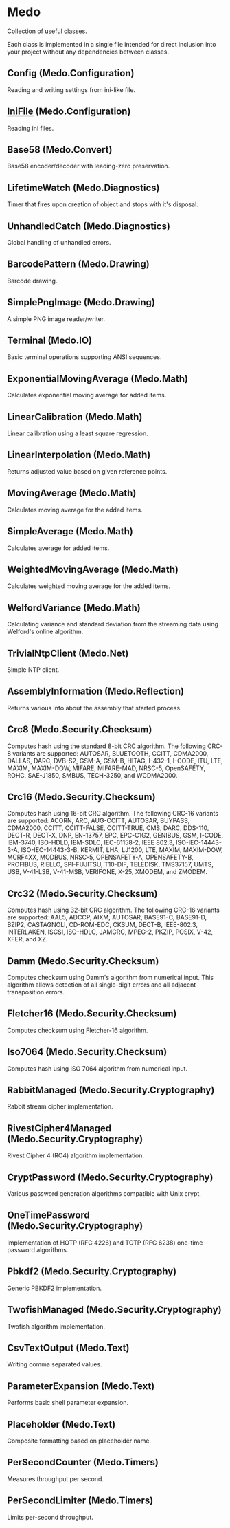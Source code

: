 Medo
====

Collection of useful classes.

Each class is implemented in a single file intended for direct inclusion into
your project without any dependencies between classes.


## Config (Medo.Configuration)

Reading and writing settings from ini-like file.


## [IniFile](src/Medo/Configuration/IniFile.md) (Medo.Configuration)

Reading ini files.


## Base58 (Medo.Convert)

Base58 encoder/decoder with leading-zero preservation.


## LifetimeWatch (Medo.Diagnostics)

Timer that fires upon creation of object and stops with it's disposal.


## UnhandledCatch (Medo.Diagnostics)

Global handling of unhandled errors.


## BarcodePattern (Medo.Drawing)

Barcode drawing.


## SimplePngImage (Medo.Drawing)

A simple PNG image reader/writer.


## Terminal (Medo.IO)

Basic terminal operations supporting ANSI sequences.


## ExponentialMovingAverage (Medo.Math)

Calculates exponential moving average for added items.


## LinearCalibration (Medo.Math)

Linear calibration using a least square regression.


## LinearInterpolation (Medo.Math)

Returns adjusted value based on given reference points.


## MovingAverage (Medo.Math)

Calculates moving average for the added items.


## SimpleAverage (Medo.Math)

Calculates average for added items.


## WeightedMovingAverage (Medo.Math)

Calculates weighted moving average for the added items.


## WelfordVariance (Medo.Math)

Calculating variance and standard deviation from the streaming data using Welford's online algorithm.


## TrivialNtpClient (Medo.Net)

Simple NTP client.


## AssemblyInformation (Medo.Reflection)

Returns various info about the assembly that started process.


## Crc8 (Medo.Security.Checksum)

Computes hash using the standard 8-bit CRC algorithm. The following CRC-8
variants are supported: AUTOSAR, BLUETOOTH, CCITT, CDMA2000, DALLAS, DARC,
DVB-S2, GSM-A, GSM-B, HITAG, I-432-1, I-CODE, ITU, LTE, MAXIM, MAXIM-DOW,
MIFARE, MIFARE-MAD, NRSC-5, OpenSAFETY, ROHC, SAE-J1850, SMBUS, TECH-3250, and
WCDMA2000.


## Crc16 (Medo.Security.Checksum)

Computes hash using 16-bit CRC algorithm. The following CRC-16 variants are
supported: ACORN, ARC, AUG-CCITT, AUTOSAR, BUYPASS, CDMA2000, CCITT,
CCITT-FALSE, CCITT-TRUE, CMS, DARC, DDS-110, DECT-R, DECT-X, DNP, EN-13757, EPC,
EPC-C1G2, GENIBUS, GSM, I-CODE, IBM-3740, ISO-HDLD, IBM-SDLC, IEC-61158-2,
IEEE 802.3, ISO-IEC-14443-3-A, ISO-IEC-14443-3-B, KERMIT, LHA, LJ1200, LTE,
MAXIM, MAXIM-DOW, MCRF4XX, MODBUS, NRSC-5, OPENSAFETY-A, OPENSAFETY-B, PROFIBUS,
RIELLO, SPI-FUJITSU, T10-DIF, TELEDISK, TMS37157, UMTS, USB, V-41-LSB, V-41-MSB,
VERIFONE, X-25, XMODEM, and ZMODEM.


## Crc32 (Medo.Security.Checksum)

Computes hash using 32-bit CRC algorithm. The following CRC-16 variants are
supported: AAL5, ADCCP, AIXM, AUTOSAR, BASE91-C, BASE91-D, BZIP2, CASTAGNOLI,
CD-ROM-EDC, CKSUM, DECT-B, IEEE-802.3, INTERLAKEN, ISCSI, ISO-HDLC, JAMCRC,
MPEG-2, PKZIP, POSIX, V-42, XFER, and XZ.


## Damm (Medo.Security.Checksum)

Computes checksum using Damm's algorithm from numerical input. This algorithm
allows detection of all single-digit errors and all adjacent transposition errors.


## Fletcher16 (Medo.Security.Checksum)

Computes checksum using Fletcher-16 algorithm.


## Iso7064 (Medo.Security.Checksum)

Computes hash using ISO 7064 algorithm from numerical input.


## RabbitManaged (Medo.Security.Cryptography)

Rabbit stream cipher implementation.


## RivestCipher4Managed (Medo.Security.Cryptography)

Rivest Cipher 4 (RC4) algorithm implementation.


## CryptPassword (Medo.Security.Cryptography)

Various password generation algorithms compatible with Unix crypt.


## OneTimePassword (Medo.Security.Cryptography)

Implementation of HOTP (RFC 4226) and TOTP (RFC 6238) one-time password
algorithms.


## Pbkdf2 (Medo.Security.Cryptography)

Generic PBKDF2 implementation.


## TwofishManaged (Medo.Security.Cryptography)

Twofish algorithm implementation.


## CsvTextOutput (Medo.Text)

Writing comma separated values.


## ParameterExpansion (Medo.Text)

Performs basic shell parameter expansion.


## Placeholder (Medo.Text)

Composite formatting based on placeholder name.


## PerSecondCounter (Medo.Timers)

Measures throughput per second.


## PerSecondLimiter (Medo.Timers)

Limits per-second throughput.

